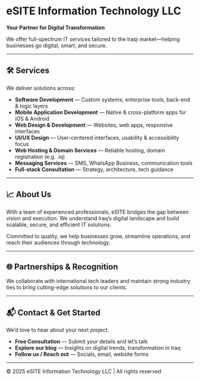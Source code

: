 # eSITE Information Technology LLC

**Your Partner for Digital Transformation**

We offer full-spectrum IT services tailored to the Iraqi market—helping businesses go digital, smart, and secure.

---

## 🛠 Services

We deliver solutions across:

- **Software Development** — Custom systems, enterprise tools, back-end & logic layers
- **Mobile Application Development** — Native & cross-platform apps for iOS & Android
- **Web Design & Development** — Websites, web apps, responsive interfaces
- **UI/UX Design** — User-centered interfaces, usability & accessibility focus
- **Web Hosting & Domain Services** — Reliable hosting, domain registration (e.g. .iq)
- **Messaging Services** — SMS, WhatsApp Business, communication tools
- **Full-stack Consultation** — Strategy, architecture, tech guidance

---

## 📈 About Us

With a team of experienced professionals, eSITE bridges the gap between vision and execution. We understand Iraq’s digital landscape and build scalable, secure, and efficient IT solutions.

Committed to quality, we help businesses grow, streamline operations, and reach their audiences through technology.

---

## 🌐 Partnerships & Recognition

We collaborate with international tech leaders and maintain strong industry ties to bring cutting-edge solutions to our clients.

---

## 📬 Contact & Get Started

We’d love to hear about your next project.

- **Free Consultation** — Submit your details and let’s talk
- **Explore our blog** — Insights on digital trends, transformation in Iraq
- **Follow us / Reach out** — Socials, email, website forms

---

© 2025 eSITE Information Technology LLC | All rights reserved
